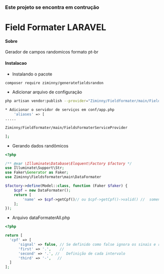 ### Este projeto se encontra em contrução

# Field Formater LARAVEL

#### Sobre
Gerador de campos randomicos formato pt-br

#### Instalacao 

* Instalando o pacote
```bash
composer require ziminny/generatefieldsrandon
```
* Adicionar arquivo de configuração
```bash 
php artisan vendor:publish --provider="Ziminny/Fieldformater/main/FieldsFormaterServiceProvider" --tag=configure
```
```bash 
* Adicionar o servidor de serviços em conf/app.php
    'aliases' => [
.....

Ziminny/Fieldformater/main/FieldsFormaterServiceProvider

];
```
- Gerando dados randômicos
```php
<?php

/** @var \Illuminate\Database\Eloquent\Factory $factory */
use Illuminate\Support\Str;
use Faker\Generator as Faker;
use Ziminny\Fieldsformater\main\DataFormater

$factory->define(Model::class, function (Faker $faker) {
    $cpf = new DataFormater();
    return [
        'name' => $cpf->getCpf()// ou $cpf->getCpf()->valid() //  somente cpf validos
    ];
});
```

  - Arquivo dataFormaterAll.php
  ```php
<?php

return [
    'cpf' => [
        'signal' => false, // Se definido como false ignora os sinais e retorna o valor 123456789
        'first' => '.',    //
        'second' => '.', //   Definição de cada intervalo
        'third' => '-',   //
    ]
];
```


